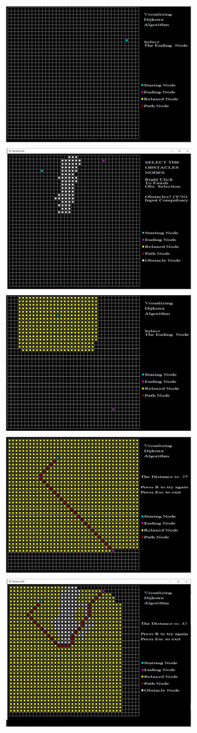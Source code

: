 

![](Screenshots/1.PNG)


 
 ![](Screenshots/10.png)

  
![](Screenshots/2.png)




![](Screenshots/3.png)  


![](Screenshots/11.png)
